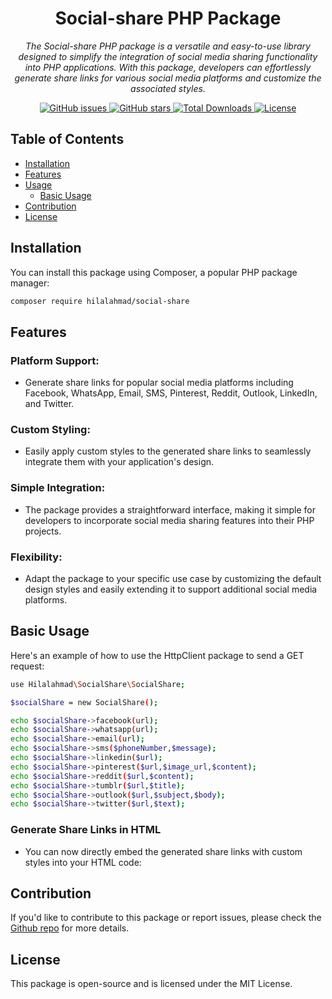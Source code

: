 <h1 align="center">Social-share PHP Package</h1>

<p align="center">
   <em>The Social-share PHP package is a versatile and easy-to-use library designed to simplify the integration of social media sharing functionality into PHP applications. With this package, developers can effortlessly generate share links for various social media platforms and customize the associated styles.</em>
</p>

<p align="center">
  <a href="https://github.com/fullstack124/social-share/issues">
    <img src="https://img.shields.io/github/issues/fullstack124/social-share" alt="GitHub issues">
  </a>
  <a href="https://github.com/fullstack124/social-share/stargazers">
    <img src="https://img.shields.io/github/stars/fullstack124/social-share" alt="GitHub stars">
  </a>
  <a href="https://packagist.org/packages/fullstack124/social-share">
    <img src="https://img.shields.io/packagist/dt/fullstack124/social-share" alt="Total Downloads">
  </a>
  <a href="https://github.com/fullstack124/social-share/blob/main/LICENSE">
    <img src="https://img.shields.io/github/license/fullstack124/social-share" alt="License">
  </a>
</p>

## Table of Contents

- [Installation](#installation)
- [Features](#features)
- [Usage](#usage)
  - [Basic Usage](#basic-usage) 
- [Contribution](#contribution)
- [License](#license)


## Installation

You can install this package using Composer, a popular PHP package manager:

```bash
composer require hilalahmad/social-share
```

## Features

### Platform Support: 
- Generate share links for popular social media platforms including Facebook, WhatsApp, Email, SMS, Pinterest, Reddit, Outlook, LinkedIn, and Twitter.
### Custom Styling: 
- Easily apply custom styles to the generated share links to seamlessly integrate them with your application's design.
### Simple Integration: 
- The package provides a straightforward interface, making it simple for developers to incorporate social media sharing features into their PHP projects.
### Flexibility: 
- Adapt the package to your specific use case by customizing the default design styles and easily extending it to support additional social media platforms.

## Basic Usage

Here's an example of how to use the HttpClient package to send a GET request:

```bash
use Hilalahmad\SocialShare\SocialShare;

$socialShare = new SocialShare();

echo $socialShare->facebook(url);
echo $socialShare->whatsapp(url);
echo $socialShare->email(url);
echo $socialShare->sms($phoneNumber,$message);
echo $socialShare->linkedin($url);
echo $socialShare->pinterest($url,$image_url,$content);
echo $socialShare->reddit($url,$content);
echo $socialShare->tumblr($url,$title);
echo $socialShare->outlook($url,$subject,$body);
echo $socialShare->twitter($url,$text);
```

### Generate Share Links in HTML
- You can now directly embed the generated share links with custom styles into your HTML code:
## Contribution

If you'd like to contribute to this package or report issues, please check the  <a href="https://github.com/fullstack124/social-share/issues"> Github repo</a> for more details.
 
## License
This package is open-source and is licensed under the MIT License. 
 

